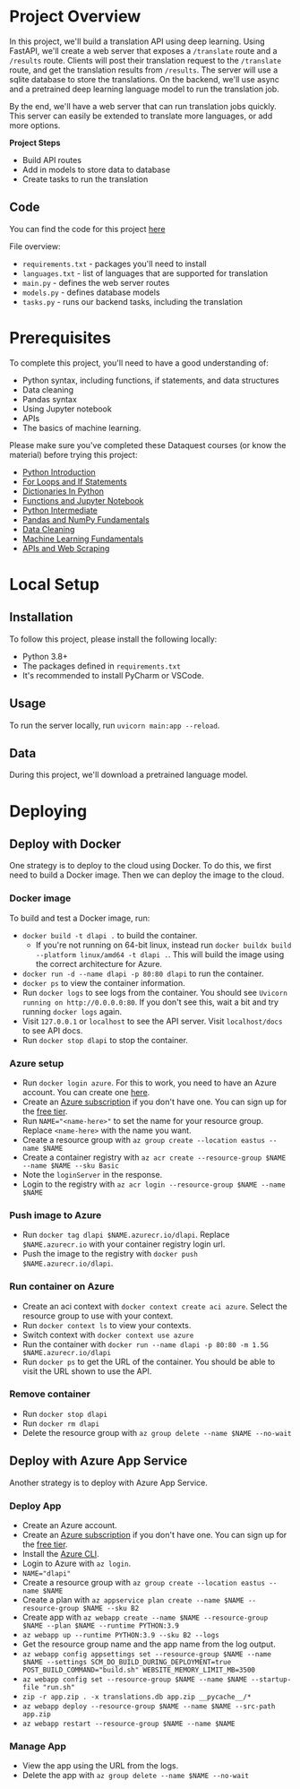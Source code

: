 # Project Overview

In this project, we'll build a translation API using deep learning.  Using FastAPI, we'll create a web server that exposes a `/translate` route and a `/results` route.  Clients will post their translation request to the `/translate` route, and get the translation results from `/results`.  The server will use a sqlite database to store the translations.  On the backend, we'll use async and a pretrained deep learning language model to run the translation job.

By the end, we'll have a web server that can run translation jobs quickly.  This server can easily be extended to translate more languages, or add more options.

**Project Steps**
* Build API routes
* Add in models to store data to database
* Create tasks to run the translation

## Code

You can find the code for this project [here](https://github.com/dataquestio/project-walkthroughs/tree/master/dl_api)

File overview:

* `requirements.txt` - packages you'll need to install
* `languages.txt` - list of languages that are supported for translation
* `main.py` - defines the web server routes
* `models.py` - defines database models
* `tasks.py` - runs our backend tasks, including the translation

# Prerequisites

To complete this project, you'll need to have a good understanding of:

* Python syntax, including functions, if statements, and data structures
* Data cleaning
* Pandas syntax
* Using Jupyter notebook
* APIs
* The basics of machine learning.

Please make sure you've completed these Dataquest courses (or know the material) before trying this project:

* [Python Introduction](https://www.dataquest.io/course/introduction-to-python/)
* [For Loops and If Statements](https://www.dataquest.io/course/for-loops-and-conditional-statements-in-python/)
* [Dictionaries In Python](https://www.dataquest.io/course/dictionaries-frequency-tables-and-functions-in-python/)
* [Functions and Jupyter Notebook](https://www.dataquest.io/course/python-functions-and-jupyter-notebook/)
* [Python Intermediate](https://www.dataquest.io/course/python-for-data-science-intermediate/)
* [Pandas and NumPy Fundamentals](https://www.dataquest.io/course/pandas-fundamentals/)
* [Data Cleaning](https://www.dataquest.io/course/python-datacleaning/)
* [Machine Learning Fundamentals](https://www.dataquest.io/course/machine-learning-fundamentals/)
* [APIs and Web Scraping](https://www.dataquest.io/course/apis-and-scraping/)

# Local Setup

## Installation

To follow this project, please install the following locally:

* Python 3.8+
* The packages defined in `requirements.txt`
* It's recommended to install PyCharm or VSCode.

## Usage

To run the server locally, run `uvicorn main:app --reload`.

## Data

During this project, we'll download a pretrained language model.

# Deploying

## Deploy with Docker

One strategy is to deploy to the cloud using Docker.  To do this, we first need to build a Docker image.  Then we can deploy the image to the cloud.

### Docker image

To build and test a Docker image, run:

* `docker build -t dlapi .` to build the container.
  * If you're not running on 64-bit linux, instead run `docker buildx build --platform linux/amd64 -t dlapi .`.  This will build the image using the correct architecture for Azure.
* `docker run -d --name dlapi -p 80:80 dlapi` to run the container.
* `docker ps` to view the container information.
* Run `docker logs` to see logs from the container.  You should see `Uvicorn running on http://0.0.0.0:80`.  If you don't see this, wait a bit and try running `docker logs` again.
* Visit `127.0.0.1` or `localhost` to see the API server.  Visit `localhost/docs` to see API docs.
* Run `docker stop dlapi` to stop the container.

### Azure setup

* Run `docker login azure`.  For this to work, you need to have an Azure account.  You can create one [here](https://azure.microsoft.com/en-us/free/search/).
* Create an [Azure subscription](https://portal.azure.com/#view/Microsoft_Azure_Billing/SubscriptionsBlade) if you don't have one.  You can sign up for the [free tier](https://azure.microsoft.com/en-us/free/).
* Run `NAME="<name-here>"` to set the name for your resource group.  Replace `<name-here>` with the name you want.
* Create a resource group with `az group create --location eastus --name $NAME`
* Create a container registry with `az acr create --resource-group $NAME --name $NAME --sku Basic`
* Note the `loginServer` in the response.
* Login to the registry with `az acr login --resource-group $NAME --name $NAME`

### Push image to Azure

* Run `docker tag dlapi $NAME.azurecr.io/dlapi`.  Replace `$NAME.azurecr.io` with your container registry login url.
* Push the image to the registry with `docker push $NAME.azurecr.io/dlapi`.

### Run container on Azure

* Create an aci context with `docker context create aci azure`.  Select the resource group to use with your context.
* Run `docker context ls` to view your contexts.
* Switch context with `docker context use azure`
* Run the container with `docker run --name dlapi -p 80:80 -m 1.5G $NAME.azurecr.io/dlapi`
* Run `docker ps` to get the URL of the container.  You should be able to visit the URL shown to use the API.

### Remove container

* Run `docker stop dlapi`
* Run `docker rm dlapi`
* Delete the resource group with `az group delete --name $NAME --no-wait`

## Deploy with Azure App Service

Another strategy is to deploy with Azure App Service.

### Deploy App

* Create an Azure account.
* Create an [Azure subscription](https://portal.azure.com/#view/Microsoft_Azure_Billing/SubscriptionsBlade) if you don't have one.  You can sign up for the [free tier](https://azure.microsoft.com/en-us/free/).
* Install the [Azure CLI](https://learn.microsoft.com/en-us/cli/azure/install-azure-cli).
* Login to Azure with `az login`.
* `NAME="dlapi"`
* Create a resource group with `az group create --location eastus --name $NAME`
* Create a plan with `az appservice plan create --name $NAME --resource-group $NAME --sku B2`
* Create app with `az webapp create --name $NAME --resource-group $NAME --plan $NAME --runtime PYTHON:3.9`
* `az webapp up --runtime PYTHON:3.9 --sku B2 --logs`
* Get the resource group name and the app name from the log output.
* `az webapp config appsettings set --resource-group $NAME --name $NAME --settings SCM_DO_BUILD_DURING_DEPLOYMENT=true  POST_BUILD_COMMAND="build.sh" WEBSITE_MEMORY_LIMIT_MB=3500`
* `az webapp config set --resource-group $NAME --name $NAME --startup-file "run.sh"`
* `zip -r app.zip . -x translations.db app.zip __pycache__/*`
* `az webapp deploy --resource-group $NAME --name $NAME --src-path app.zip`
* `az webapp restart --resource-group $NAME --name $NAME`

### Manage App

* View the app using the URL from the logs.
* Delete the app with `az group delete --name $NAME --no-wait`

